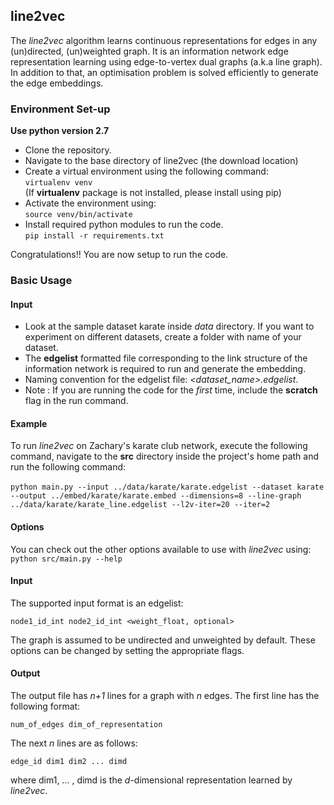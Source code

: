 ## line2vec
The *line2vec* algorithm learns continuous representations for edges in any (un)directed, (un)weighted graph. 
It is an information network edge representation learning using edge-to-vertex dual graphs (a.k.a line graph). In addition to that, an optimisation problem is solved efficiently to generate the edge embeddings.

### Environment Set-up

**Use python version 2.7**

- Clone the repository.
- Navigate to the base directory of line2vec (the download location)
- Create a virtual environment using the following command:<br/>
``virtualenv venv``<br/>
(If **virtualenv** package is not installed, please install using pip)
- Activate the environment using:<br/>
``source venv/bin/activate``
- Install required python modules to run the code.<br/>
``pip install -r requirements.txt``

Congratulations!! You are now setup to run the code.
  

### Basic Usage

#### Input

- Look at the sample dataset karate inside *data* directory. If you want to experiment on different datasets, create a folder with name of your dataset.
- The **edgelist** formatted file corresponding to the link structure of the information network is required to run and generate the embedding.
- Naming convention for the edgelist file: *<dataset_name>.edgelist*.
- Note : If you are running the code for the *first* time, include the **scratch** flag in the run command.


#### Example
To run *line2vec* on Zachary's karate club network, execute the following command, navigate to the **src** directory inside the project's home path and run the following command:<br/><br/>
	``python main.py --input ../data/karate/karate.edgelist --dataset karate --output ../embed/karate/karate.embed --dimensions=8 --line-graph ../data/karate/karate_line.edgelist --l2v-iter=20 --iter=2``

#### Options
You can check out the other options available to use with *line2vec* using:<br/>
	``python src/main.py --help``

#### Input
The supported input format is an edgelist:

	node1_id_int node2_id_int <weight_float, optional>
		
The graph is assumed to be undirected and unweighted by default. These options can be changed by setting the appropriate flags.

#### Output
The output file has *n+1* lines for a graph with *n* edges. 
The first line has the following format:

	num_of_edges dim_of_representation

The next *n* lines are as follows:
	
	edge_id dim1 dim2 ... dimd

where dim1, ... , dimd is the *d*-dimensional representation learned by *line2vec*.